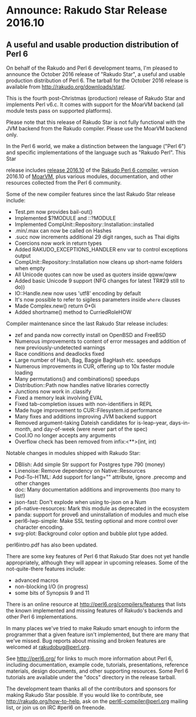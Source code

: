 # Announce: Rakudo Star Release 2016.10

## A useful and usable production distribution of Perl 6

On behalf of the Rakudo and Perl 6 development teams, I'm pleased to
announce the October 2016 release of "Rakudo Star", a useful and usable
production distribution of Perl 6. The tarball for the October 2016 release
is available from <http://rakudo.org/downloads/star/>.

This is the fourth post-Christmas (production) release of Rakudo Star and
implements Perl v6.c. It comes with support for the MoarVM backend (all
module tests pass on supported platforms).

Please note that this release of Rakudo Star is not fully functional with
the JVM backend from the Rakudo compiler. Please use the MoarVM backend
only.

In the Perl 6 world, we make a distinction between the language ("Perl
6") and specific implementations of the language such as "Rakudo Perl".
This Star

release includes [release 2016.10] of the [Rakudo Perl 6 compiler],
version 2016.10 of [MoarVM], plus various modules, documentation, and
other resources collected from the Perl 6 community.

[release 2016.10]: https://raw.githubusercontent.com/rakudo/rakudo/2016.10/docs/announce/2016.10.md
[Rakudo Perl 6 compiler]: http://github.com/rakudo/rakudo
[MoarVM]: http://moarvm.org/

Some of the new compiler features since the last Rakudo Star release include:

  * Test.pm now provides bail-out()
  * Implemented $?MODULE and ::?MODULE
  * Implemented CompUnit::Repository::Installation::installed
  * .min/.max can now be called on Hashes
  * .succ now increments additional 29 digit ranges, such as Thai digits
  * Coercions now work in return types
  * Added RAKUDO_EXCEPTIONS_HANDLER env var to control exceptions output
  * CompUnit::Repository::Installation now cleans up short-name folders when empty
  * All Unicode quotes can now be used as quoters inside qqww/qww
  * Added basic Unicode 9 support (NFG changes for latest TR#29 still to do))
  * IO::Handle.new now uses 'utf8' encoding by default
  * It's now possible to refer to sigiless parameters inside `where` clauses
  * Made Complex.new() return 0+0i
  * Added shortname() method to CurriedRoleHOW

Compiler maintenance since the last Rakudo Star release includes:

  * zef and panda now correctly install on OpenBSD and FreeBSD
  * Numerous improvements to content of error messages and addition of new
    previously-undetected warnings
  * Race conditions and deadlocks fixed
  * Large number of Hash, Bag, Baggie BagHash etc. speedups
  * Numerous improvements in CUR, offering up to 10x faster module loading
  * Many permutations() and combinations() speedups
  * Distribution::Path now handles native libraries correctly
  * Junctions now work in .classify
  * Fixed a memory leak involving EVAL
  * Fixed tab-completion issues with non-identifiers in REPL
  * Made huge improvement to CUR::Filesystem.id performance
  * Many fixes and additions improving JVM backend support
  * Removed argument-taking Dateish candidates for is-leap-year, days-in-month,
    and day-of-week (were never part of the spec)
  * Cool.IO no longer accepts any arguments
  * Overflow check has been removed from infix:<**>(int, int)


Notable changes in modules shipped with Rakudo Star:

  * DBIish: Add simple Str support for Postgres type 790 (money)
  * Linenoise: Remove dependency on Native::Resources
  * Pod-To-HTML: Add support for lang="" attribute, ignore .precomp and other changes
  * doc: Many documentation additions and improvements (too many to list!)
  * json-fast: Don't explode when using to-json on a Num
  * p6-native-resources: Mark this module as deprecated in the ecosystem
  * panda: support for prove6 and uninstallation of modules and much else
  * perl6-lwp-simple: Make SSL testing optional and more control over character encoding.
  * svg-plot: Background color option and bubble plot type added. 

perl6intro.pdf has also been updated.

There are some key features of Perl 6 that Rakudo Star does not yet
handle appropriately, although they will appear in upcoming releases.
Some of the not-quite-there features include:

  * advanced macros
  * non-blocking I/O (in progress)
  * some bits of Synopsis 9 and 11

There is an online resource at <http://perl6.org/compilers/features>
that lists the known implemented and missing features of Rakudo's
backends and other Perl 6 implementations.

In many places we've tried to make Rakudo smart enough to inform the
programmer that a given feature isn't implemented, but there are many
that we've missed. Bug reports about missing and broken features are
welcomed at <rakudobug@perl.org>.

See <http://perl6.org/> for links to much more information about
Perl 6, including documentation, example code, tutorials, presentations,
reference materials, design documents, and other supporting resources.
Some Perl 6 tutorials are available under the "docs" directory in
the release tarball.

The development team thanks all of the contributors and sponsors for
making Rakudo Star possible. If you would like to contribute, see
<http://rakudo.org/how-to-help>, ask on the <perl6-compiler@perl.org>
mailing list, or join us on IRC \#perl6 on freenode.
